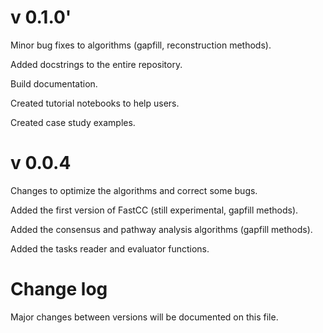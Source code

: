 # v 0.1.0'

Minor bug fixes to algorithms (gapfill, reconstruction methods).

Added docstrings to the entire repository.

Build documentation.

Created tutorial notebooks to help users.

Created case study examples.

# v 0.0.4

Changes to optimize the algorithms and correct some bugs.

Added the first version of FastCC (still experimental, gapfill methods).

Added the consensus and pathway analysis algorithms (gapfill methods).

Added the tasks reader and evaluator functions.


# Change log
Major changes between versions will be documented on this file.
